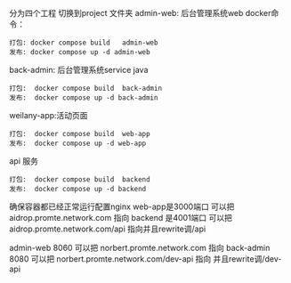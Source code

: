分为四个工程
切换到project 文件夹
admin-web: 后台管理系统web
docker命令：
```shell
打包: docker compose build   admin-web
发布: docker compose up -d admin-web
```
back-admin: 后台管理系统service java
```shell
打包:  docker compose build  back-admin
发布:  docker compose up -d back-admin

```
weilany-app:活动页面
```shell
打包:  docker compose build  web-app
发布:  docker compose up -d web-app
```

api 服务
```shell
打包:  docker compose build  backend
发布:  docker compose up -d backend
```

确保容器都已经正常运行配置nginx
web-app是3000端口 可以把aidrop.promte.network.com 指向
backend 是4001端口 可以把 aidrop.promte.network.com/api 指向并且rewrite调/api

admin-web 8060 可以把 norbert.promte.network.com  指向
back-admin 8080 可以把 norbert.promte.network.com/dev-api 指向 并且rewrite调/dev-api





